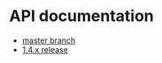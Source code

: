 # API documentation

- [master branch](https://docs.diesel.rs/master/diesel/index.html)
- [1.4.x release](https://docs.diesel.rs/1.4.x/diesel/index.html)
